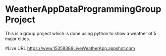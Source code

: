 # WeatherAppDataProgrammingGroupProject
This is a group project which is done using python to show a weather of 5 major cities. 

#Live URL
https://www.15358389LiveWeatherApp.appshot.com
